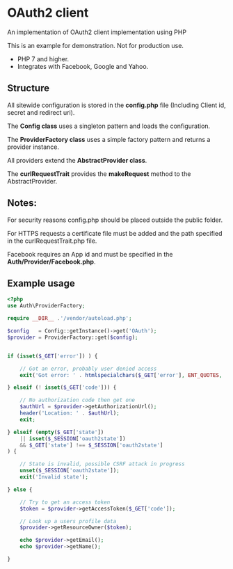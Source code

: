 # OAuth2 client

An implementation of OAuth2 client implementation using PHP

This is an example for demonstration. Not for production use.

- PHP 7 and higher.
- Integrates with Facebook, Google and Yahoo.

## Structure

All sitewide configuration is stored in the __config.php__ file
(Including Client id, secret and redirect uri).

The __Config class__ uses a singleton pattern and loads the configuration.

The __ProviderFactory class__ uses a simple factory pattern and returns a provider instance.

All providers extend the __AbstractProvider class__.

The __curlRequestTrait__ provides the __makeRequest__ method to the AbstractProvider.

## Notes:
For security reasons config.php should be placed outside the public folder.

For HTTPS requests a certificate file must be added and the path specified in the curlRequestTrait.php file.

Facebook requires an App id and must be specified in the __Auth/Provider/Facebook.php__.

## Example usage

```php
<?php
use Auth\ProviderFactory;

require __DIR__ .'/vendor/autoload.php';

$config   = Config::getInstance()->get('OAuth');
$provider = ProviderFactory::get($config);


if (isset($_GET['error']) ) {

    // Got an error, probably user denied access
    exit('Got error: ' . htmlspecialchars($_GET['error'], ENT_QUOTES, 'UTF-8'));

} elseif (! isset($_GET['code'])) {

    // No authorization code then get one
    $authUrl = $provider->getAuthorizationUrl();
    header('Location: ' . $authUrl);
    exit;

} elseif (empty($_GET['state'])
    || isset($_SESSION['oauth2state'])
    && $_GET['state'] !== $_SESSION['oauth2state']
) {

    // State is invalid, possible CSRF attack in progress
    unset($_SESSION['oauth2state']);
    exit('Invalid state');

} else {

    // Try to get an access token
    $token = $provider->getAccessToken($_GET['code']);

    // Look up a users profile data
    $provider->getResourceOwner($token);

    echo $provider->getEmail();
    echo $provider->getName();

}

```
